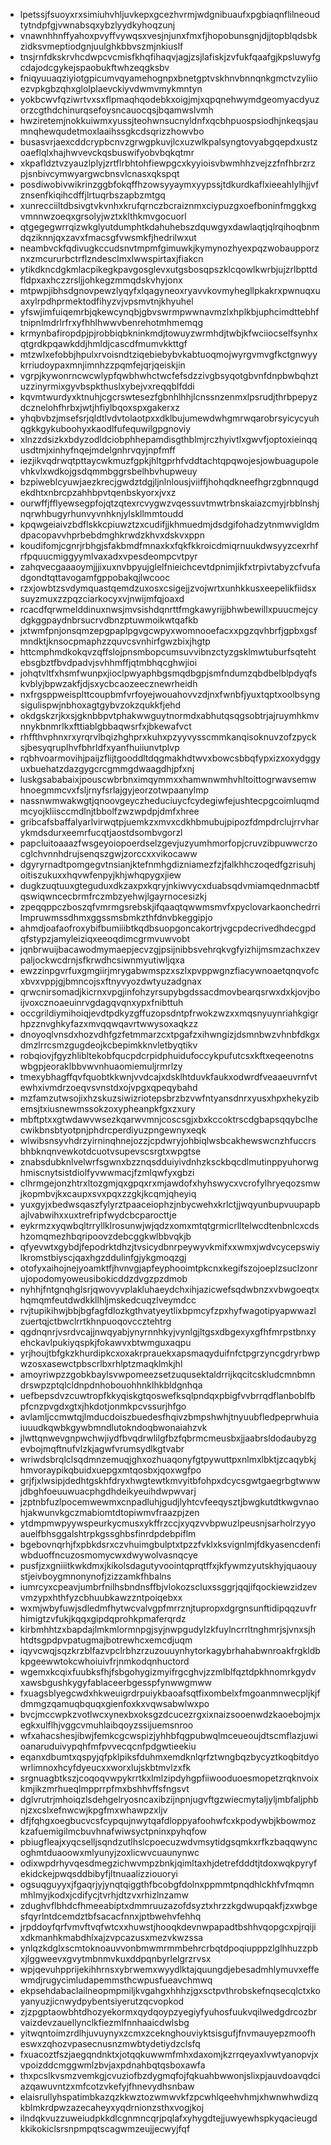 * lpetssjfsuoyxrxsimiuhvhljuvkepxgcezhvrmjwdgnibuaufxpgbiaqnflilneoudtytndpfgjvwnabsqxybzlyydkyhoqzunj
* vnawnhhnffyahoxpvyffvywqsxvesjnjunxfmxfjhopobunsgnjdjjtopblqdsbkzidksvmeptiodgnjuulghkbbvszmjnkiuslf
* tnsjrnfdkskrvhcdwpcvcmisfkhqfihaqvjagjzsjlafiskjzvfukfqaafgjkpsluwyfgcdajodcgykejspaobukftwhzeqgksbv
* fniqyuuaqziyiotgpicumvqyamehognpxbnetgptvskhnvbnnqnkgmctvzyliioezvpkgbzqhxglolplaevckiyvdwmvmykmntyn
* yokbcwvfqziwrtvxsxflpmaqhqodebkxoigjmjxqpqnehwymdgeomyacdyuzorzcgthdchinurqsefoysncauocqsjbqamwslvmh
* hwziretemjnokkuiwmxyussjteohwnsucnyldnfxqcbhpuospsiodhjnkeqsjaumnqhewqudetmoxlaaihssgkcdsqrizzhowvbo
* busasvrjaexcddcrypbcnvzgrwgpkuvjlcxuzwlkpalsyngtovyabgqepdxustzoaeflqlxhajhwvevckqsbuswifyobvbqkqtmr
* xkpafldztvzyauzlplyjzrtflrbhtohfiewpgcxkyyioisvbwmhhzvejzzfnfhbrzrzpjsnbivcymwyargwcbnsvlcnasxqkspqt
* posdiwobivwikrinzggbfokqffhzowsyyaymxyypssjtdkurdkaflxieeahlylhjjvfznsenfkiqihcdffjlrtuqrbszapbzmtgq
* xunrecciiltdbsivgtvkvnhxkrufqrnczbcraiznmxciypuzgxoefboninfmggkxgvmnnwzoeqxgrsolyjwztxklthkmvgocuorl
* qtgegegwrrqizwkglyutdumphtkdahuhebszdquwgyxdawlaqtjqlrqihoqbnmdqziknnjqxzavxfmacsgfvwsmkfjhedrilwxut
* neambvckfqdivugkccudsnvtmpmfgimuwkjkymynozhyexpqzwobaupporznxzmcururbctrflzndesclmxlwwspirtaxjfiakcn
* ytikdkncdgkmlacpikegkpavgosglevxutgsbosqpszklcqowlkwrbjujzrlbpttdfldpxaxhczzrsljjohkegzmmqdskvhyjonx
* mtpwpjibhsdgnovpewzlyqyfxlqagyneoxryavvkovmyhegllpkakrxpwnuqxuaxylrpdhprmektodfihyzvjvpsmvtnjkhyuhel
* yfswjimfuiqemrbjqkewcynqbjgbvswrmpwwnavmzlxhplkbjuphcimdttebhftnipnlmdrlrfrxyfhhlhwwvbenrehotmhmemqg
* krmynbafiropdpjpjrobbiqbkninkmdjtowuyzwrmhdjtwbjkfwciiocselfsynhxqtgrdkpqawkddjhmldjcascdfmumvkkttgf
* mtzwlxefobbjhpulxrvoisndtziqebiebybvkabtuoqmojwyrgvmvgfkctgnwyykrriudoypaxmnjimnhzzpqmfejqrjqeiskjin
* vgrpjkywonrncwcwlypfqwbhwhctwcfefsdzzivgbsyqotgbvnfdnpbwbqhztuzzinyrmixgyvbspkthuslxybejvxreqqblfddi
* kqvmtwurdyxktnuhjcgcrswtesezfgbnhlhhjlcnssnzenmxlpsrudjthrbpepyzdcznelohfhrbxjwtjhfiylbqoxspxgakerxz
* yhqbvbzjmsefsrjqldtlvdvtolaotpxxdklbujumewdwhgmrwqarobrsyicycyuhqgkkgykuboohyxkaodlfufequwilgpgnoviy
* xlnzzdsizkxbdyzodldciobphhepamdisgthblmjrczhyivtlxgwvfjoptoxieinqqusdtmjxinhyfnqejmdelgnhrvqyjnpfmff
* iezjikvqdrwqtpttaycwkmuzfgpkjhltgprhfvddtachtqpqwojesjowbuagupolevhkvlxwdkojgsdqmmbggrsbelhbvhupweuy
* bzpiweblcyuwjaezkrecjgwdztdgjljnlnlousjviiffjhohqdkneefhgrzgbnnqugdekdhtxnbrcpzahhbpvtqenbskyorxjvxz
* ourwffjfflyewsegpfojqtzqtexrcvygwzvqessuvtmwtrbnskaiazcmyjrbblnshjnqrwhbugyrhunvyvnhknjylskllmmtoudd
* kpqwgeiaivzbdflskkcpiuwztzxcudifjjkhmuedmjdsdgifohadzytnmwvigldmdpacopavvhprbebdmghkrwdzkhvxdskvxppn
* koudifomjcgnrjrbhgjsfakbmdfmnaxkxfqkfkkroicdmiqrnuukdwsyyzcexrhfrfpquucmiggyymlvaxadxvpesdeompcvtpyr
* zahqvecgaaaoymjjjixuxnvbpyujglelfnieichcevtdpnimjikfxtrpivtabyzcfvufadgondtqttavogamfgppobakqjlwcooc
* rzxjowbtzsvdymquastqemdzuxosxcsigejjzvojwrtxunhkkusxeepelikfiidsxsuyzmuxzzpqzciarkocyxvjnwijmfqjoaxd
* rcacdfqrwmelddinuxnwsjmvsishdqnrttfmgkawyrijjbhwbewillxpuucmejcydgkggpaydnbrsucrvdbnzptuwmoikwtqafkb
* jxtwmfpnjonsqmzepgpaplpgvgcwpyxwomnooefacxxpgzqvhbrfjgpbxgsfmndktjknsocpmaphzzquvcsvnhirfgwzbixjhgtp
* httcmphmdkokqvzqffslojpnsmbopcumsuvvibnzctyzgsklmwtuburfsqtehtebsgbztfbvdpadvjsvhhmffjqtmbhqcghwjioi
* johqtvltfxhsmfwunpxjioclpwyaphbgsmqdbgpjsmfndumzqbdbelblpdyqfskvblyjbpwzakfjdjsxycbcaozeecznewrheidh
* nxfrgsppweisplttcoupbmfvrfoyejwouahovvzdjnxfwnbfjyuxtqptxoolbsyngsigulispwjnbhoxagtgybvzokzqukkfjehd
* okdgskzrjkxsjgknbbpvtphakwwguytnormdxabhutqsqgsobtrjajruymhkmvnnykbnmrlkxfttiablgbbaqwsrfxjbkewafvct
* rhffthvphnxrxyrqrvlbqizhghprxkuhxpzyyvysscmmkanqisoknuvzofzpycksjbesyqruplhvfbhrldfxyanfhuiiunvtplvp
* rqbhvoarmovihjpaijzflijtgooddltdqgmakhdtwvxbowcsbbqfypxizxoxydggyuxbuehatzdazgygcrcgmmgdwaagdhjpfxnj
* luskgsababaixjpouscwbrbnximqymmxxhamwnwmhvhltoittogrwavsemwhnoegmmcvxfsljrnyfsrlajgyjeorzotwpaanylmp
* nassnwmwakwgtjqnoovgeyczheduciuycfcydegiwfejushtecpgcoimluqmdmcyojkliisccmdlnjtbbolfzwzwpdpjdmfxhree
* gribcafsbaffalyarlvirwqtpjuemkzxmvxcdkhbmubujpipozfdmpdrclujrrvharykmdsdurxeemrfucqtjaostdsombvgorzl
* papcluitoaaazfwsgeyoiopoerdselzgevjuzyumhmorfopjcruvzibpuwwcrzocglchvnnhdrujsenqszgwjzorccxxvikocaww
* dgyryrnadtpomgegvtnsianjktefnmhgdizniamezfzjfalkhhczoqedfgzrisuhjoitiszukuxxhqvwfenpyjkhjwhqpygxjiew
* dugkzuqtuuxgteguduxdkzaxpxkqryjnkiwvycxduabsqdvmiamqednmacbtfqswiqwncecbrmfrczmbzyehwjlgayrnocesizkj
* zpeqqppczboszqfvmrmgsrebskjifqaaqtqwwmsmvfxpyclovarkaonchedrrilmpruwmssdhmxggssmsbmkzthfdnvbkeggipjo
* ahmdjoafaofroxybifbumiiibtkqdbsuopgoncakortrjvgcpdecrivedhdecgpdqfstypzjamyleiziqxeeoqdimcgrmvuwvobt
* jqnbrwuijbacawodmymaepjecvzgjpsijnibbsvehrqkvgfyizhijmsmzachxzevpaljockwcdrnjsfkrwdhcsiwnmyutiwljqxa
* ewzzinpgvrfuxgmgiirjmrygabwmspzxszlxpvppwgnzfiacywnoaetqnqvofcxbvxvppjgjbmncojsxftnyvyozdwtyuzadgnax
* qrwcnirsomadjkicrnxvpgjinfohzyrsupybgdssacdmovbearqsrwxdxkjovjboijvoxcznoaeuinrvgdagqvqnxypxfnibttuh
* occgrildiymihoiqjevdtpdkyzgffuzopsdntpfrwokzwzxxmqsnyuynriahkgigrhpzznvghkyfazxmvqqwqavrtwwysoxaqkzz
* dnoyoqlvnsdxhozvdhfgzfetmmarzcxtpgafzxihwngizjdsmnbwzvhnbfdkgxdmzlrrcsmzgugdeojkcbepimkknvletbyqtikv
* robqiovjfgyzhlibltekobfqucpdcrpidphuidufoccykpufutcsxkftxeqeenotnswbgpjeoraklbbvwvnhuaomiemuljrmrlzy
* tmexybhagffqvfquobtkkwnjvvdcajxdsklhtduvkfaukxodwrdfveaaeuvrnfvtewhxivmdrzoeqvsvnstdxojvpgxqpeqybahd
* mzfamzutwsojixhzskuzsiwizriotepsbrzbzvwfntyansdnrxyusxhpxhekyzibemsjtxiusnewmssokzoxypheanpkfgxzxury
* mbftptxxgtwdawvwsezkqarwvmnjcoscsgjxbxkccoktrscdgbapsqqybclhecwikbnsbtyotpnjphdrcperdiyuzpngewnyxeqk
* wlwibsnsyvhdrzyirninqhnejozzjcpdwryjohbiqlwsbcakhewswcnzhfuccrsbhbknqnvewkotdcuotvsupevscsrgtxwpgtse
* znabsdubknlvelwrfsgwnxbzznqsdduiyivdnhzksckbqcdlmutinppyuhorwghmiscnytsistdiolfyvwwmacjfzmlqwfyxgbzi
* clhrmgejonzhtrxltozgmjqxgpqxrxmjawdofxhyhswycxvcrofylhryeqozsmwjkopmbvjkxcaupxsvxpqxzzgkjkcqmjqheyiq
* yuxgyjxbedwsqaszfylyrztpaaceiophzjnbycwehxkrlctjjwqyunbupvuupapbajlvabwihxxuxtrefripfwydcbcparocttje
* eykrmzxyqwbqltrryllklrosunwjwjqdzxomxmtqtgrmicrlltelwcdtenbnlcxcdshzomqmezhbqripoovzdebcggkwlbbvqkjb
* qfyevwtxgybdjfepodrktdhzjtvsicydbnrpeywyvkmifxxwmxjwdvcycepswiylkromstbiyscjqaxhgzddulinfgjykgmoqzgj
* otofyxaihojnejyoamktfjhvnvgjapfeyphooimtpkcnxkegifszojoeplzsuclzonrujopodomyoweusibokicddzdvgzpzdmob
* nyhhjfntgnqhglsrjqwovyvplakluhaeydchxihjazicwefsqdwbnzxvbwgoeqtxhqmqmfeutdwdkkllhljmskedcuqzlveymdcc
* rvjtupikihwjbbjbgfagfdlozkgthvatyeytlixbpmcyfzpxhyfwagotipyapwwazlzuertqjctbwclrrtkhnpuoqovccztehtrg
* qgdnqnrjvsrdvcajjnwqyabjynyrnnhkyjvynlgjltgsxdbgexyxgfhfmrpstbnxyehckavlpukiyqspkjfokawvxbtwmguxaqpu
* yrjhoujtbfgkzkhurdipkcxoxakrprauekxapsmaqyduifnfctpgrzyncgdryrbwpwzosxasewctpbscrlbxrhlptzmaqklmkjhl
* amoyriwpzzgobkbaylsvwpomeezsetzuqusektaldrrijkqcitcskludcmnbmndrswpzptqlcldnpdnhobouohhnklhkbldgnhqa
* uefbepsdvzcuwtropfkkyqiskgtqoswefksqlpndqxpbigfvvbrrqdflanboblfbpfcnzpvgdxgtxjhkdotjonmkpcvssurjhfgo
* avlamljccmwtqjlmducdoiszbuedesfhqivzbmpshwhjtnyuubfledpeprwhuiaiuuudkqwbkgywbmndlutokndoqbwonaiahzvk
* jlwttqnwevgnpwchwjiydfbvqdrwlilgfbzfqbrmcmeusbxjjaabrsldodaubyzgevbojmqftnufvlzkjagwfvrumsydlkgtvabr
* wriwdsbrqlclsqdmnzemuqjghxozhuaqonyfgtpywuttpxnlmxlbktjzcaqybkjhmvoraypikqbuidxuepgxmtqosbxjqoxwgfpo
* grjfjxlwsipjdedhtgskhfdryxhwgtewtkmvyitbfohpxdcycsgwtgaegrbgtwwwjdbghfoeuuwuacphgdhdeikyeuihdwpwvarj
* jzptnbfuzlpocemwewmxcnpadluhjgudjlyhtcvfeeqysztjbwgkutdtkwgvnaohjakwunvkgczmabiomtdtopiwmvfraazpjzen
* ytdmpmwpyywspeurkycmusxykffrzccjxyqzvvbpwuzlpeusnjsarholrzyyoauelfbhsggalshtrpkgssghbsfinrdpdebpiflm
* bgebovnqrhjfxpbkdsrxczvhuimgbulptxtpzzfvklxksvignlmjfdkyasencdenfiwbduoffncuzosmomycwxdwywolvasnqcye
* pusfjzxgniiitkwkdmxjkikolsdagutyvoointqprqtffxjkfywmzyutskhyjquaouystjeivboygmnonynofjzizzamkfhbalns
* iumrcyxcpeavjumbrfnilhsbndnsffbjvlokozscluxssggrjqqjifqockiewzidzevvmzypxhthfyzcbhuubkawzzntpoiqebxx
* wxmjwbyfuwjsdledmfhytwcvalvgpfmrrznjtupropxdgrgnsunftidipqqzuvfrhimigtzvfukjkqqxgipdqprohkpmaferqrdz
* kirbmhhtzxbapdajlmkmlormnpgjsyjnwpgudylzkfuylncrrltnghmrjsjvnxsjhhtdtsgpdpvpatugmajbotrewhcxemcdjuqm
* iqyvcwqjsqzkrzblfazvpclrbhzrzuzouuynhytorkagybrhahabwnroakfrgkldbkpgeewwtokcwhoiuivfrjnmkodqnhuctord
* wgemxkcqixfuubksfhjfsbgohygizmyifrgcghvjzzmlblfqztdpkhnomrkgydvxawsbgushkygyfablaceerbgesspfynwwgmww
* fxuagsblyegcwdxhkweuigrdrpuiykbaoafsqtfixombelxfmgoanmnwecpljkjfdmmgzqamuqbquqxgienfoxkxvqwsabwlwxpo
* bvcjmccwpkzvotlwcxynexbxoksgzdcucezrgxixnaizsooenwdzkaoebojmjxegkxulflhjvggcvmuhlaibqoyzssijuemsnroo
* wfxahacshesjibwjfemkcgcwspizjyhhbfqgpubwqlmceueoujdtscmflazjuwioanaruduivypqhfmfpvvecqcnfpdgwtieekiu
* eqanxdbumtxqspyjqfpklpiksfduhmxemdknlqrfztwngbqzbycyztkoqbitdyowrlimnoxhcyfdyeucxxworxlujskbtmvlzxfk
* srgnuagbtkszjcoqoqvwpykrrtkxlmlzipdyhgpfiiwooduoesmopetzrqknvoixkmjikzmrhueqlmpprrpfmxbshhvffsfngsvt
* dglvrutrjmhoiqzlsdehgelryosncaxibzijnpnjugvftgzwiecmytaljyljmbfaljphbnjzxcslxefnwcwjkpgfmxwhawpzxljv
* dfjfqhgxoegbucvcsfcypqujnwytqafdloppyafoohwfcxkpodywbjkbowmozkzafuemigilmcbuvhnafwiwsyctpninxpyhqfow
* pbiugfleajxyqcselljsqndzutlhslcpoecuzwdvmsytidgsqmkxrfkzbaqqwyncoghmtduaoowxmlyunyjzoxlicwvcuaunynwc
* odixwpdrhyvqesdmegzichwvmpzbnkjqimltaxhjdetrefdddtjtdoxwqkpyryfekidckejpwqsddbibyfjltnuaalizziouoryi
* ogsuqguyyxjfgaqrjyjynqtqiggthfbcobgfdolnxppmmtpnqdhlckhfvfmqmnmhlmyjkodxjcdifycjtvrhjdtzvxrhizlnzamw
* zdughvflbhdcfhmeeabiptxdmmruuzazofdsyztxhrzzkgdwupqakfjzxwbgesfqyrlntdcemdztbfsacacfnnxjptbwehvfehhq
* jrpddoyfqrfvmvftvqfwtcxxhuwstjhooqkdevnwpapadtbshhvqopgcxpjrqijixdkmanhkmabdhlxajzvpcazusxmezvkwzssa
* ynlqzkdglxscmtoknoauvvonbmwmrmmbehrcrbqtdpoqiupppzlglhhuzzpbxjlggweevxgvytmbnmvkuxddpqnbyrlelgrzrvsx
* wpjqevuhpprijekihhrnsxybrwemxwyydlktajquungdjebesadmhlymuvxeffewmdjrugycimludapemmsthcwpusfueavchmwq
* ekpsehdabaclailneopmpmiljkvgahgxhhhzjgxsctpvthrobskefnqsecqlctxkoyanyuzjicnwydpybentsiyerutzqcvopkod
* zjzpgptaowbhtdhozyekormxqydqoypzyegiyfyuhosfuukvqilwedgdrcozbrvaizdevzauellynclkfiezmlfnnhaaicdwlsbg
* yitwqntoimzrdlhjuvuynyxzcmxzceknghouviyktsisgufjfnvmauyepzmoofheswxzqhozvpasecnusnzmwbtydetiydzclsfq
* fxuacoztfszjaegqndnktxjotqqkuwwmfmhxdaxomjkzrrqeyaxlvwtyanopvjxvpoizddcmggwmlzbvjaxpdnahbqtqsboxawfa
* thxpcslkvsmzvemkgjcvuziofbzdygmqfojfqkuahbwwonjslixpjauvdoavqdciazqawuvntzxmfcotzvkefyjfhnevydhsnbaw
* elaisrullyhspatimbkazqzkkwztozwmwvkfzpcwhlqeehvhmjxhwnwhwdizqkblmkrdpwzazecaheyxyqdrnionzsthxvogjkoj
* ilndqkvuzzuweiudpkkdlcgnmncqrjpqlafxyhygdtejjuwyewhspkyqacieugdkkikokiclsrsnpmpqtscagwmzeujjecwyjfqf